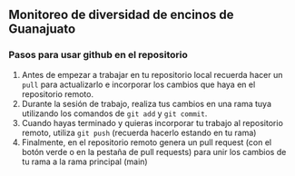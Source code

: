 ## Monitoreo de diversidad de encinos de Guanajuato

### Pasos para usar github en el repositorio

1. Antes de empezar a trabajar en tu repositorio local recuerda hacer un `pull` para actualizarlo e incorporar los cambios que haya en el repositorio remoto.
2. Durante la sesión de trabajo, realiza tus cambios en una rama tuya utilizando los comandos de `git add` y `git commit`.
3. Cuando hayas terminado y quieras incorporar tu trabajo al repositorio remoto, utiliza `git push` (recuerda hacerlo estando en tu rama)
4. Finalmente, en el repositorio remoto genera un pull request (con el botón verde o en la pestaña de pull requests) para unir los cambios de tu rama a la rama principal (main) 
